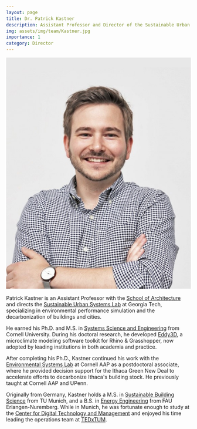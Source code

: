 ```yaml
---
layout: page
title: Dr. Patrick Kastner
description: Assistant Professor and Director of the Sustainable Urban Systems Lab at Georgia Tech.
img: assets/img/team/Kastner.jpg
importance: 1
category: Director
---
```


<div class="profile float-right"> 
<img src="/assets/img/team/Kastner.jpg" class="img-fluid z-depth-1 rounded"/>
</div>

Patrick Kastner is an Assistant Professor with the [School of Architecture](https://arch.gatech.edu/) and directs the [Sustainable Urban Systems Lab](https://sustainableurbansystems.com/) at Georgia Tech, specializing in environmental performance simulation and the decarbonization of buildings and cities.

He earned his Ph.D. and M.S. in [Systems Science and Engineering](https://www.systemseng.cornell.edu/se/programs/systems-phd) from Cornell University. During his doctoral research, he developed [Eddy3D](https://www.eddy3d.com/), a microclimate modeling software toolkit for Rhino & Grasshopper, now adopted by leading institutions in both academia and practice.

After completing his Ph.D., Kastner continued his work with the [Environmental Systems Lab](https://es.aap.cornell.edu/) at Cornell AAP as a postdoctoral associate, where he provided decision support for the Ithaca Green New Deal to accelerate efforts to decarbonize Ithaca's building stock. He previously taught at Cornell AAP and UPenn.

Originally from Germany, Kastner holds a M.S. in [Sustainable Building Science](https://www.ed.tum.de/en/ed/studies/degree-programs/resource-efficient-and-sustainable-building-m-sc/) from TU Munich, and a B.S. in [Energy Engineering](https://www.et.studium.fau.de/) from FAU Erlangen-Nuremberg. While in Munich, he was fortunate enough to study at the [Center for Digital Technology and Management](https://www.cdtm.de/cdtm_team/patrick-kastner/) and enjoyed his time leading the operations team at [TEDxTUM](https://www.tedxtum.com/).
